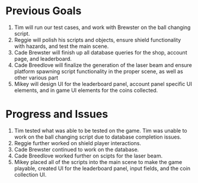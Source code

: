 # Previous Goals
1. Tim will run our test cases, and work with Brewster on the ball changing script.
2. Reggie will polish his scripts and objects, ensure shield functionality with hazards, and test the main scene.
3. Cade Brewster will finish up all database queries for the shop, account page, and leaderboard. 
4. Cade Breedlove will finalize the generation of the laser beam and ensure platform spawning script functionality in the proper scene, as well as other various part
5. Mikey will design UI for the leaderboard panel, account panel specific UI elements, and in game UI elements for the coins collected.
  
# Progress and Issues
1. Tim tested what was able to be tested on the game. Tim was unable to work on the ball changing script due to database completion issues.
2. Reggie further worked on shield player interactions.
3. Cade Brewster continued to work on the database.
4. Cade Breedlove worked further on scipts for the laser beam.
5. Mikey placed all of the scripts into the main scene to make the game playable, created UI for the leaderboard panel, input fields, and the coin collection UI.
